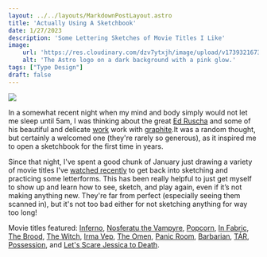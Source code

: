 ```yaml
---
layout: ../../layouts/MarkdownPostLayout.astro
title: 'Actually Using A Sketchbook'
date: 1/27/2023
description: 'Some Lettering Sketches of Movie Titles I Like'
image:
    url: 'https://res.cloudinary.com/dzv7ytxjh/image/upload/v1739321673/66bc5f7600c8c739c07a2664_april-webtape-album-md-1_ae39oj.jpg'
    alt: 'The Astro logo on a dark background with a pink glow.'
tags: ["Type Design"]
draft: false
---
```

<img class="blog-post-image-lg" src="https://res.cloudinary.com/dzv7ytxjh/image/upload/v1739402136/63d636436f089e5cf4af1c57_movie-type-sketching_dblc25.gif">

In a somewhat recent night when my mind and body simply would not let me sleep until 5am, I was thinking about the great [Ed Ruscha](https://edruscha.com/) and some of his beautiful and delicate [work](https://edruscha.com/works/hey-2-2/) work with [graphite](https://edruscha.com/works/annie-2-2/).It was a random thought, but certainly a welcomed one (they're rarely so generous), as it inspired me to open a sketchbook for the first time in years. 

Since that night, I've spent a good chunk of January just drawing a variety of movie titles I've [watched recently](https://letterboxd.com/aszaf/) to get back into sketching and practicing some letterforms. This has been really helpful to just get myself to show up and learn how to see, sketch, and play again, even if it’s not making anything new. They're far from perfect (especially seeing them scanned in), but it's not too bad either for not sketching anything for way too long!

Movie titles featured: [Inferno](https://letterboxd.com/film/inferno-1980), [Nosferatu the Vampyre](https://letterboxd.com/film/nosferatu-the-vampyre/), [Popcorn](https://letterboxd.com/film/popcorn), [In Fabric](https://letterboxd.com/film/in-fabric/), [The Brood](https://letterboxd.com/film/the-brood/), [The Witch](https://letterboxd.com/film/the-witch-2015/), [Irma Vep](https://letterboxd.com/film/irma-vep/), [The Omen](https://letterboxd.com/film/the-omen/), [Panic Room](https://letterboxd.com/film/panic-room/), [Barbarian](https://letterboxd.com/film/barbarian-2022/), [TÁR](https://letterboxd.com/film/tar-2022/), [Possession](https://letterboxd.com/film/possession/), and [Let's Scare Jessica to Death](https://letterboxd.com/film/lets-scare-jessica-to-death/).